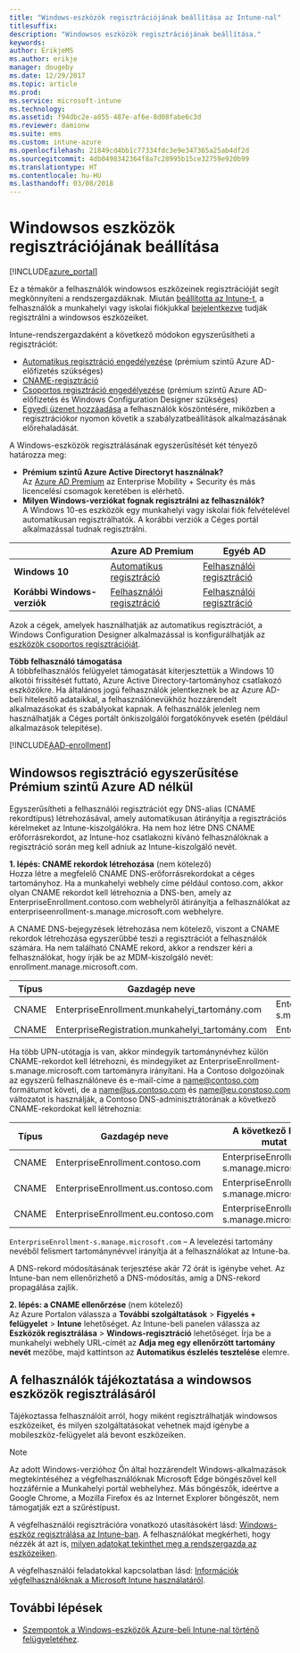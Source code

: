 ```yaml
---
title: "Windows-eszközök regisztrációjának beállítása az Intune-nal"
titlesuffix: 
description: "Windowsos eszközök regisztrációjának beállítása."
keywords: 
author: ErikjeMS
ms.author: erikje
manager: dougeby
ms.date: 12/29/2017
ms.topic: article
ms.prod: 
ms.service: microsoft-intune
ms.technology: 
ms.assetid: f94dbc2e-a855-487e-af6e-8d08fabe6c3d
ms.reviewer: damionw
ms.suite: ems
ms.custom: intune-azure
ms.openlocfilehash: 21849cd4bb1c77334fdc3e9e347365a25ab4df2d
ms.sourcegitcommit: 4db0498342364f8a7c28995b15ce32759e920b99
ms.translationtype: HT
ms.contentlocale: hu-HU
ms.lasthandoff: 03/08/2018
---
```

# <a name="set-up-enrollment-for-windows-devices"></a>Windowsos eszközök regisztrációjának beállítása

[!INCLUDE[azure_portal](./includes/azure_portal.md)]

Ez a témakör a felhasználók windowsos eszközeinek regisztrációját segít megkönnyíteni a rendszergazdáknak. Miután [beállította az Intune-t](setup-steps.md), a felhasználók a munkahelyi vagy iskolai fiókjukkal [bejelentkezve](https://docs.microsoft.com/intune-user-help/enroll-your-device-in-intune-windows) tudják regisztrálni a windowsos eszközeiket.  

Intune-rendszergazdaként a következő módokon egyszerűsítheti a regisztrációt:
- [Automatikus regisztráció engedélyezése](#enable-windows-10-automatic-enrollment) (prémium szintű Azure AD-előfizetés szükséges)
- [CNAME-regisztráció](#simplify-windows-enrollment-without-azure-ad-premium)
- [Csoportos regisztráció engedélyezése](windows-bulk-enroll.md) (prémium szintű Azure AD-előfizetés és Windows Configuration Designer szükséges)
- [Egyedi üzenet hozzáadása](windows-enrollment-status.md) a felhasználók köszöntésére, miközben a regisztrációkor nyomon követik a szabályzatbeállítások alkalmazásának előrehaladását.

A Windows-eszközök regisztrálásának egyszerűsítését két tényező határozza meg:

- **Prémium szintű Azure Active Directoryt használnak?** <br>Az [Azure AD Premium](https://docs.microsoft.com/azure/active-directory/active-directory-get-started-premium) az Enterprise Mobility + Security és más licencelési csomagok keretében is elérhető.
- **Milyen Windows-verziókat fognak regisztrálni az felhasználók?** <br>A Windows 10-es eszközök egy munkahelyi vagy iskolai fiók felvételével automatikusan regisztrálhatók. A korábbi verziók a Céges portál alkalmazással tudnak regisztrálni.

||**Azure AD Premium**|**Egyéb AD**|
|----------|---------------|---------------|  
|**Windows 10**|[Automatikus regisztráció](#enable-windows-10-automatic-enrollment) |[Felhasználói regisztráció](#enable-windows-enrollment-without-azure-ad-premium)|
|**Korábbi Windows-verziók**|[Felhasználói regisztráció](#enable-windows-enrollment-without-azure-ad-premium)|[Felhasználói regisztráció](#enable-windows-enrollment-without-azure-ad-premium)|

Azok a cégek, amelyek használhatják az automatikus regisztrációt, a Windows Configuration Designer alkalmazással is konfigurálhatják az [eszközök csoportos regisztrációját](windows-bulk-enroll.md).

**Több felhasználó támogatása**<br>
A többfelhasználós felügyelet támogatását kiterjesztettük a Windows 10 alkotói frissítését futtató, Azure Active Directory-tartományhoz csatlakozó eszközökre. Ha általános jogú felhasználók jelentkeznek be az Azure AD-beli hitelesítő adataikkal, a felhasználónevükhöz hozzárendelt alkalmazásokat és szabályokat kapnak. A felhasználók jelenleg nem használhatják a Céges portált önkiszolgálói forgatókönyvek esetén (például alkalmazások telepítése).

[!INCLUDE[AAD-enrollment](./includes/win10-automatic-enrollment-aad.md)]

## <a name="simplify-windows-enrollment-without-azure-ad-premium"></a>Windowsos regisztráció egyszerűsítése Prémium szintű Azure AD nélkül
Egyszerűsítheti a felhasználói regisztrációt egy DNS-alias (CNAME rekordtípus) létrehozásával, amely automatikusan átirányítja a regisztrációs kérelmeket az Intune-kiszolgálókra. Ha nem hoz létre DNS CNAME erőforrásrekordot, az Intune-hoz csatlakozni kívánó felhasználóknak a regisztráció során meg kell adniuk az Intune-kiszolgáló nevét.

**1. lépés: CNAME rekordok létrehozása** (nem kötelező)<br>
Hozza létre a megfelelő CNAME DNS-erőforrásrekordokat a céges tartományhoz. Ha a munkahelyi webhely címe például contoso.com, akkor olyan CNAME rekordot kell létrehoznia a DNS-ben, amely az EnterpriseEnrollment.contoso.com webhelyről átirányítja a felhasználókat az enterpriseenrollment-s.manage.microsoft.com webhelyre.

A CNAME DNS-bejegyzések létrehozása nem kötelező, viszont a CNAME rekordok létrehozása egyszerűbbé teszi a regisztrációt a felhasználók számára. Ha nem található CNAME rekord, akkor a rendszer kéri a felhasználókat, hogy írják be az MDM-kiszolgáló nevét: enrollment.manage.microsoft.com.

|Típus|Gazdagép neve|A következő helyre mutat|Élettartam|
|----------|---------------|---------------|---|
|CNAME|EnterpriseEnrollment.munkahelyi_tartomány.com|EnterpriseEnrollment-s.manage.microsoft.com| 1 óra|
|CNAME|EnterpriseRegistration.munkahelyi_tartomány.com|EnterpriseRegistration.windows.net|1 óra|

Ha több UPN-utótagja is van, akkor mindegyik tartománynévhez külön CNAME-rekordot kell létrehozni, és mindegyiket az EnterpriseEnrollment-s.manage.microsoft.com tartományra irányítani. Ha a Contoso dolgozóinak az egyszerű felhasználóneve és e-mail-címe a name@contoso.com formátumot követi, de a name@us.contoso.com és name@eu.constoso.com változatot is használják, a Contoso DNS-adminisztrátorának a következő CNAME-rekordokat kell létrehoznia:

|Típus|Gazdagép neve|A következő helyre mutat|Élettartam|  
|----------|---------------|---------------|---|
|CNAME|EnterpriseEnrollment.contoso.com|EnterpriseEnrollment-s.manage.microsoft.com|1 óra|
|CNAME|EnterpriseEnrollment.us.contoso.com|EnterpriseEnrollment-s.manage.microsoft.com|1 óra|
|CNAME|EnterpriseEnrollment.eu.contoso.com|EnterpriseEnrollment-s.manage.microsoft.com| 1 óra|

`EnterpriseEnrollment-s.manage.microsoft.com` – A levelezési tartomány nevéből felismert tartománynévvel irányítja át a felhasználókat az Intune-ba.

A DNS-rekord módosításának terjesztése akár 72 órát is igénybe vehet. Az Intune-ban nem ellenőrizhető a DNS-módosítás, amíg a DNS-rekord propagálása zajlik.

**2. lépés: a CNAME ellenőrzése** (nem kötelező)<br>
Az Azure Portalon válassza a **További szolgáltatások** > **Figyelés + felügyelet** > **Intune** lehetőséget. Az Intune-beli panelen válassza az **Eszközök regisztrálása** >  **Windows-regisztráció** lehetőséget. Írja be a munkahelyi webhely URL-címét az **Adja meg egy ellenőrzött tartomány nevét** mezőbe, majd kattintson az **Automatikus észlelés tesztelése** elemre.

## <a name="tell-users-how-to-enroll-windows-devices"></a>A felhasználók tájékoztatása a windowsos eszközök regisztrálásáról
Tájékoztassa felhasználóit arról, hogy miként regisztrálhatják windowsos eszközeiket, és milyen szolgáltatásokat vehetnek majd igénybe a mobileszköz-felügyelet alá bevont eszközeiken.

> [!NOTE]
> Az adott Windows-verzióhoz Ön által hozzárendelt Windows-alkalmazások megtekintéséhez a végfelhasználóknak Microsoft Edge böngészővel kell hozzáférnie a Munkahelyi portál webhelyhez. Más böngészők, ideértve a Google Chrome, a Mozilla Firefox és az Internet Explorer böngészőt, nem támogatják ezt a szűréstípust.

A végfelhasználói regisztrációra vonatkozó utasításokért lásd: [Windows-eszköz regisztrálása az Intune-ban](https://docs.microsoft.com/intune-user-help/enroll-your-device-in-intune-windows). A felhasználókat megkérheti, hogy nézzék át azt is, [milyen adatokat tekinthet meg a rendszergazda az eszközeiken](https://docs.microsoft.com/intune-user-help/what-can-your-it-administrator-see-when-you-enroll-your-device-in-intune-windows).

A végfelhasználói feladatokkal kapcsolatban lásd: [Információk végfelhasználóknak a Microsoft Intune használatáról](end-user-educate.md).

## <a name="next-steps"></a>További lépések

- [Szempontok a Windows-eszközök Azure-beli Intune-nal történő felügyeletéhez](/intune-classic/deploy-use/intune-on-azure).
